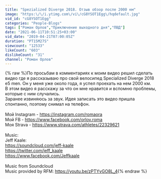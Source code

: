 ```yaml
---
title: "Spezialized Diverge 2018. Отзыв обзор после 2000 км"
image: "https:\/\/i.ytimg.com\/vi\/cG8YSOT1Egg\/hqdefault.jpg"
vid_id: "cG8YSOT1Egg"
categories: "People-Blogs"
tags: ["Роман Орлов","Приключение выходного дня","ПВД"]
date: "2021-06-11T10:51:25+03:00"
vid_date: "2019-04-21T07:00:05Z"
duration: "PT15M27S"
viewcount: "12533"
likeCount: "603"
dislikeCount: "31"
channel: "Роман Орлов"
---
```

{% raw %}По просьбам в комментариях к моим видео решил сделать видео где я рассказываю про свой велосипед Specialized Diverge 2018 e5 men. Он у меня уже около года, я успел проехать на нем 2000 км. <br />В этом видео я расскажу за что он мне нравится и вспомню проблемы, которые с ним случались. <br />Заранее извиняюсь за звук. Идея записать это видео пришла спонтанно, поэтому снимал на телефон.<br /><br />Мой Instagram - <a rel="nofollow" target="blank" href="https://instagram.com/romaora">https://instagram.com/romaora</a><br />Мой FB - <a rel="nofollow" target="blank" href="https://www.facebook.com/orlov.roma">https://www.facebook.com/orlov.roma</a> <br />Моя Strava - <a rel="nofollow" target="blank" href="https://www.strava.com/athletes/22329621">https://www.strava.com/athletes/22329621</a><br /><br />Music:<br />Jeff Kaale:<br /><a rel="nofollow" target="blank" href="https://soundcloud.com/jeff-kaale">https://soundcloud.com/jeff-kaale</a><br /><a rel="nofollow" target="blank" href="https://twitter.com/jeff_kaale">https://twitter.com/jeff_kaale</a><br /><a rel="nofollow" target="blank" href="https://www.facebook.com/Jeffkaale">https://www.facebook.com/Jeffkaale</a><br /><br />Music from Soundcloud<br />Music provided by RFM: <a rel="nofollow" target="blank" href="https://youtu.be/zPTYvGO8L_4">https://youtu.be/zPTYvGO8L_4</a>{% endraw %}
